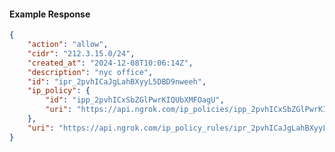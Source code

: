 <!-- Code generated for API Clients. DO NOT EDIT. -->

#### Example Response

```json
{
	"action": "allow",
	"cidr": "212.3.15.0/24",
	"created_at": "2024-12-08T10:06:14Z",
	"description": "nyc office",
	"id": "ipr_2pvhICaJgLahBXyyL5DBD9nweeh",
	"ip_policy": {
		"id": "ipp_2pvhICxSbZGlPwrKIQUbXMFOagU",
		"uri": "https://api.ngrok.com/ip_policies/ipp_2pvhICxSbZGlPwrKIQUbXMFOagU"
	},
	"uri": "https://api.ngrok.com/ip_policy_rules/ipr_2pvhICaJgLahBXyyL5DBD9nweeh"
}
```
